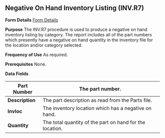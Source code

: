 ## Negative On Hand Inventory Listing (INV.R7)
<PageHeader />

**Form Details**
[Form Details](../INV-R7-1/README.md)

**Purpose**
The INV.R7 procedure is used to produce a negative on hand inventory listing
by category. The report includes all of the part numbers which presently have
a negative on hand quantity in the Inventory file for the location and/or
category selected.

**Frequency of Use**
As required.

**Prerequisites**
None.

**Data Fields**

| **Part Number** | The part number.                                         |
| --------------- | -------------------------------------------------------- |
| **Description** | The part description as read from the Parts file.        |
| **Invloc**      | The inventory location which has a negative on hand.     |
| **Quantity**    | The total quantity of the part on hand for the location. |

<badge text= "Version 8.10.57 " vertical="middle" />

<PageFooter />

